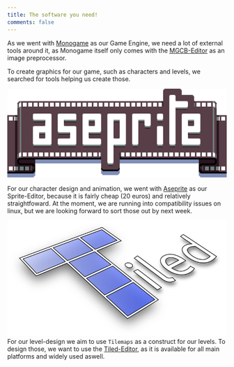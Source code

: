 ```yaml
---
title: The software you need!
comments: false
---
```

As we went with [Monogame](https://www.monogame.net/) as our Game Engine, we need a lot of external tools around it, as Monogame itself only comes with the [MGCB-Editor](notes/Getting%20MGCB%20Editor%20to%20work%20on%20Linux.md) as an image preprocessor.

To create graphics for our game, such as characters and levels, we searched for tools helping us create those.

![](notes/images/Pasted%20image%2020230228184657.png)

For our character design and animation, we went with [Aseprite](https://www.aseprite.org/) as our Sprite-Editor, because it is fairly cheap (20 euros) and relatively straightfoward. At the moment, we are running into compatibility issues on linux, but we are looking forward to sort those out by next week.

![](notes/images/Pasted%20image%2020230228184631.png)
For our level-design we aim to use `Tilemaps` as a construct for our levels. To design those, we want to use the [Tiled-Editor](https://www.mapeditor.org/), as it is available for all main platforms and widely used aswell.